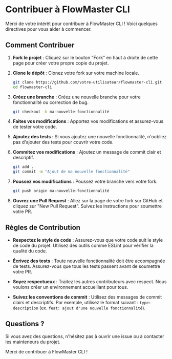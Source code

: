 # Contribuer à FlowMaster CLI

Merci de votre intérêt pour contribuer à FlowMaster CLI ! Voici quelques directives pour vous aider à commencer.

## Comment Contribuer

1. **Fork le projet** : Cliquez sur le bouton "Fork" en haut à droite de cette page pour créer votre propre copie du projet.

2. **Clone le dépôt** : Clonez votre fork sur votre machine locale.

   ```bash
   git clone https://github.com/votre-utilisateur/flowmaster-cli.git
   cd flowmaster-cli
   ```

3. **Créez une branche** : Créez une nouvelle branche pour votre fonctionnalité ou correction de bug.

   ```bash
   git checkout -b ma-nouvelle-fonctionnalité
   ```

4. **Faites vos modifications** : Apportez vos modifications et assurez-vous de tester votre code.

5. **Ajoutez des tests** : Si vous ajoutez une nouvelle fonctionnalité, n'oubliez pas d'ajouter des tests pour couvrir votre code.

6. **Commitez vos modifications** : Ajoutez un message de commit clair et descriptif.

   ```bash
   git add .
   git commit -m "Ajout de ma nouvelle fonctionnalité"
   ```

7. **Poussez vos modifications** : Poussez votre branche vers votre fork.

   ```bash
   git push origin ma-nouvelle-fonctionnalité
   ```

8. **Ouvrez une Pull Request** : Allez sur la page de votre fork sur GitHub et cliquez sur "New Pull Request". Suivez les instructions pour soumettre votre PR.

## Règles de Contribution

- **Respectez le style de code** : Assurez-vous que votre code suit le style de code du projet. Utilisez des outils comme ESLint pour vérifier la qualité du code.

- **Écrivez des tests** : Toute nouvelle fonctionnalité doit être accompagnée de tests. Assurez-vous que tous les tests passent avant de soumettre votre PR.

- **Soyez respectueux** : Traitez les autres contributeurs avec respect. Nous voulons créer un environnement accueillant pour tous.

- **Suivez les conventions de commit** : Utilisez des messages de commit clairs et descriptifs. Par exemple, utilisez le format suivant : `type: description` (ex. `feat: ajout d'une nouvelle fonctionnalité`).

## Questions ?

Si vous avez des questions, n'hésitez pas à ouvrir une issue ou à contacter les mainteneurs du projet.

Merci de contribuer à FlowMaster CLI !
